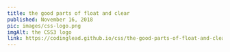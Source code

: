 ```yaml
---
title: the good parts of float and clear
published: November 16, 2018
pic: images/css-logo.png
imgAlt: the CSS3 logo
link: https://codinglead.github.io/css/the-good-parts-of-float-and-clear
---
```

